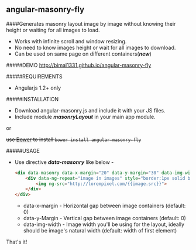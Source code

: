 angular-masonry-fly
-------------------
####Generates masonry layout image by image without knowing their height or waiting for all images to load.

+ Works with infinite scroll and window resizing.
+ No need to know images height or wait for all images to download.
+ Can be used on same page on different containers(***new***)

#####DEMO
http://bimal1331.github.io/angular-masonry-fly

#####REQUIREMENTS
+ Angularjs 1.2+ only

#####INSTALLATION
+ Download angular-masonry.js and include it with your JS files.
+ Include module ***masonryLayout*** in your main app module.

or

~~use [Bower](http://bower.io/) to install `bower install angular-masonry-fly`~~

#####USAGE

+ Use directive ***data-masonry*** like below -

	```html
	<div data-masonry data-x-margin="20" data-y-margin="30" data-img-width="250" style="margin:3% 2% 0 2%; padding: 			20px 1% 0; border:1px solid black; width:43%; float:left;">
		<div data-ng-repeat="image in images" style="border:1px solid black; border-radius:5px; padding:1px;">
			<img ng-src="http://lorempixel.com/{{image.src}}">
		</div>
	</div>
	```
	+ data-x-margin - Horizontal gap between image containers (default: 0)
	+ data-y-Margin - Vertical gap between image containers (default: 0)
	+ data-img-width - Image width you'll be using for the layout, ideally should be image's natural width (default: width of first element)

That's it!
